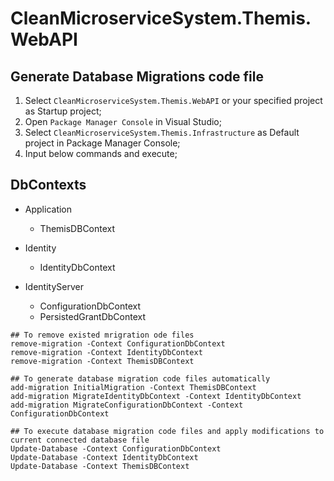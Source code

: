 # CleanMicroserviceSystem.Themis.WebAPI

## Generate Database Migrations code file

1. Select `CleanMicroserviceSystem.Themis.WebAPI` or your specified project as Startup project;
2. Open `Package Manager Console` in Visual Studio;
3. Select `CleanMicroserviceSystem.Themis.Infrastructure` as Default project in Package Manager Console;
4. Input below commands and execute;

## DbContexts

- Application
  
  - ThemisDBContext

- Identity
  
  - IdentityDbContext

- IdentityServer
  
  - ConfigurationDbContext
  - PersistedGrantDbContext

```
## To remove existed mrigration ode files
remove-migration -Context ConfigurationDbContext
remove-migration -Context IdentityDbContext
remove-migration -Context ThemisDBContext

## To generate database migration code files automatically
add-migration InitialMigration -Context ThemisDBContext
add-migration MigrateIdentityDbContext -Context IdentityDbContext
add-migration MigrateConfigurationDbContext -Context ConfigurationDbContext

## To execute database migration code files and apply modifications to current connected database file
Update-Database -Context ConfigurationDbContext
Update-Database -Context IdentityDbContext
Update-Database -Context ThemisDBContext
```
